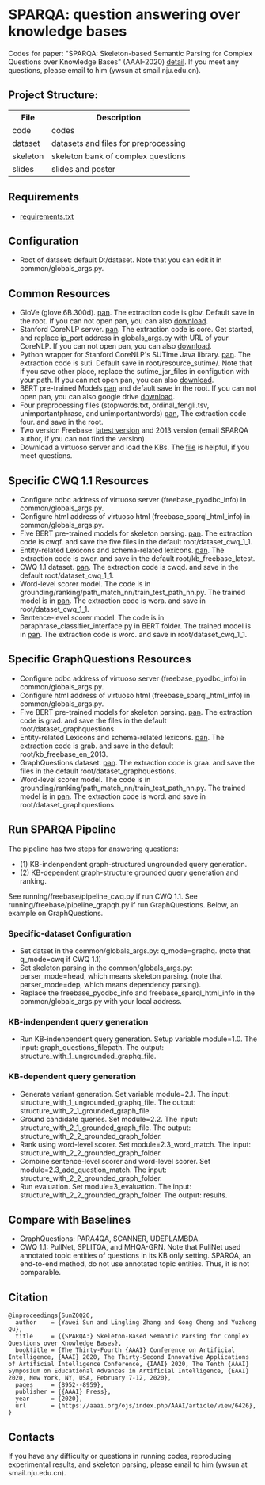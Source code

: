 # SPARQA: question answering over knowledge bases

Codes for paper: "SPARQA: Skeleton-based Semantic Parsing for Complex Questions over Knowledge Bases" (AAAI-2020) [detail](https://www.aaai.org/Papers/AAAI/2020GB/AAAI-SunY.3419.pdf).
If you meet any questions, please email to him (ywsun at smail.nju.edu.cn).

## Project Structure:

<table>
    <tr>
        <th>File</th><th>Description</th>
    </tr>
    <tr>
        <td>code</td><td>codes</td>
    </tr>
    <tr>
        <td>dataset</td><td>datasets and files for preprocessing </td>
    </tr>
    <tr>
        <td>skeleton</td><td>skeleton bank of complex questions</td>
    </tr>
    <tr>
        <td>slides</td><td>slides and poster</td>
    </tr>
</table>
 
## Requirements
* [requirements.txt](https://github.com/nju-websoft/SPARQA/blob/master/code/requirements.txt)

## Configuration
* Root of dataset: default D:/dataset. Note that you can edit it in common/globals_args.py. 

## Common Resources
* GloVe (glove.6B.300d). [pan](https://pan.baidu.com/s/1ZwIqiv4L75FojS1AD7cahQ). The extraction code is glov. Default save in the root. If you can not open pan, you can also [download](https://nlp.stanford.edu/projects/glove/).
* Stanford CoreNLP server. [pan](https://pan.baidu.com/s/1_aJ4kRCTH8p9jOyc5usweA). The extraction code is core. Get started, and replace ip_port address in globals_args.py with URL of your CoreNLP. If you can not open pan, you can also [download](https://stanfordnlp.github.io/CoreNLP/corenlp-server.html).
* Python wrapper for Stanford CoreNLP's SUTime Java library. [pan](https://pan.baidu.com/s/1g0xuyeWrdrfdE-QGdzoiKA). The extraction code is suti. Default save in root/resource_sutime/. Note that if you save other place, replace the sutime_jar_files in configution with your path. If you can not open pan, you can also [download](https://github.com/FraBle/python-sutime). 
* BERT pre-trained Models [pan](https://pan.baidu.com/s/1-s7ccB6WLXKFhTnQgwwhCg) and default save in the root. If you can not open pan, you can also google drive [download](https://drive.google.com/drive/folders/1tlUF7ALLLXiHu280gPdlVyQlGvJFklGC?usp=sharing).
* Four preprocessing files (stopwords.txt, ordinal_fengli.tsv, unimportantphrase, and unimportantwords) [pan](https://pan.baidu.com/s/1Ht96jORpkaCllOLlIol8UQ), The extraction code four. and save in the root.
* Two version Freebase: [latest version](https://developers.google.com/freebase) and 2013 version (email SPARQA author, if you can not find the version)
* Download a virtuoso server and load the KBs. The [file](http://ws.nju.edu.cn/blog/2017/03/virtuoso%E5%AE%89%E8%A3%85%E5%92%8C%E5%AF%BC%E5%85%A5%E6%95%B0%E6%8D%AE/) is helpful, if you meet questions.

## Specific CWQ 1.1 Resources
* Configure odbc address of virtuoso server (freebase_pyodbc_info) in common/globals_args.py. 
* Configure html address of virtuoso html (freebase_sparql_html_info) in common/globals_args.py. 
* Five BERT pre-trained models for skeleton parsing. [pan](https://pan.baidu.com/s/18evOvnj5o_Olgb3511V_iQ). The extraction code is cwqf. and save the five files in the default root/dataset_cwq_1_1.
* Entity-related Lexicons and schema-related lexicons. [pan](https://pan.baidu.com/s/1hstefmuE93HyUq1CLPRrcA). The extraction code is cwqr. and save in the default root/kb_freebase_latest.
* CWQ 1.1 dataset. [pan](https://pan.baidu.com/s/18BUqpArhSaOTIYw1Uq8oDg). The extraction code is cwqd. and save in the default root/dataset_cwq_1_1.
* Word-level scorer model. The code is in grounding/ranking/path_match_nn/train_test_path_nn.py. The trained model is in [pan](https://pan.baidu.com/s/1rxEiEJHFcdqcpu3JXU0Rng). The extraction code is wora. and save in root/dataset_cwq_1_1.
* Sentence-level scorer model. The code is in paraphrase_classifier_interface.py in BERT folder. The trained model is in [pan](https://pan.baidu.com/s/11HPqg92OrouTgggoTKXNzQ). The extraction code is worc. and save in root/dataset_cwq_1_1.

## Specific GraphQuestions Resources
* Configure odbc address of virtuoso server (freebase_pyodbc_info) in common/globals_args.py. 
* Configure html address of virtuoso html (freebase_sparql_html_info) in common/globals_args.py. 
* Five BERT pre-trained models for skeleton parsing. [pan](https://pan.baidu.com/s/11ksbcLUODNNPWljci4Ob6w). The extraction code is grad. and save the files in the default root/dataset_graphquestions.
* Entity-related Lexicons and schema-related lexicons. [pan](https://pan.baidu.com/s/1Tkbr0SF66-54TTD4bYZM-A). The extraction code is grab. and save in the default root/kb_freebase_en_2013.
* GraphQuestions dataset. [pan](https://pan.baidu.com/s/1w0xKC9WXgDJRPZlfMvDlVA). The extraction code is graa. and save the files in the default root/dataset_graphquestions.
* Word-level scorer model. The code is in grounding/ranking/path_match_nn/train_test_path_nn.py. The trained model is in [pan](https://pan.baidu.com/s/1_TrGORMXFYTW2ozayarGUQ). The extraction code is word. and save in root/dataset_graphquestions.

## Run SPARQA Pipeline
The pipeline has two steps for answering questions: 

* (1) KB-indenpendent graph-structured ungrounded query generation.
* (2) KB-dependent graph-structure grounded query generation and ranking.

See running/freebase/pipeline_cwq.py if run CWQ 1.1.
See running/freebase/pipeline_grapqh.py if run GraphQuestions.
Below, an example on GraphQuestions.

### Specific-dataset Configuration

* Set datset in the common/globals_args.py: q_mode=graphq. (note that q_mode=cwq if CWQ 1.1)
* Set skeleton parsing in the common/globals_args.py: parser_mode=head, which means skeleton parsing. (note that parser_mode=dep, which means dependency parsing).
* Replace the freebase_pyodbc_info and freebase_sparql_html_info in the common/globals_args.py with your local address.

### KB-indenpendent query generation
* Run KB-indenpendent query generation. Setup variable module=1.0. The input: graph_questions_filepath. The output: structure_with_1_ungrounded_graphq_file.

### KB-dependent query generation
* Generate variant generation. Set variable module=2.1. The input: structure_with_1_ungrounded_graphq_file. The output: structure_with_2_1_grounded_graph_file.
* Ground candidate queries. Set module=2.2. The input: structure_with_2_1_grounded_graph_file. The output: structure_with_2_2_grounded_graph_folder.
* Rank using word-level scorer. Set module=2.3_word_match. The input: structure_with_2_2_grounded_graph_folder.
* Combine sentence-level scorer and word-level scorer. Set module=2.3_add_question_match. The input: structure_with_2_2_grounded_graph_folder.
* Run evaluation. Set module=3_evaluation. The input: structure_with_2_2_grounded_graph_folder. The output: results.

## Compare with Baselines
* GraphQuestions: PARA4QA, SCANNER, UDEPLAMBDA.
* CWQ 1.1: PullNet, SPLITQA, and MHQA-GRN. Note that PullNet used annotated topic entities of questions in its KB only setting. SPARQA, an end-to-end method, do not use annotated topic entities. Thus, it is not comparable.

## Citation

	@inproceedings{SunZ0Q20,
	  author    = {Yawei Sun and Lingling Zhang and Gong Cheng and Yuzhong Qu},
	  title     = {{SPARQA:} Skeleton-Based Semantic Parsing for Complex Questions over Knowledge Bases},
	  booktitle = {The Thirty-Fourth {AAAI} Conference on Artificial Intelligence, {AAAI} 2020, The Thirty-Second Innovative Applications of Artificial Intelligence Conference, {IAAI} 2020, The Tenth {AAAI} Symposium on Educational Advances in Artificial Intelligence, {EAAI} 2020, New York, NY, USA, February 7-12, 2020},
	  pages     = {8952--8959},
	  publisher = {{AAAI} Press},
	  year      = {2020},
	  url       = {https://aaai.org/ojs/index.php/AAAI/article/view/6426},
	}

## Contacts
If you have any difficulty or questions in running codes, reproducing experimental results, and skeleton parsing, please email to him (ywsun at smail.nju.edu.cn).
